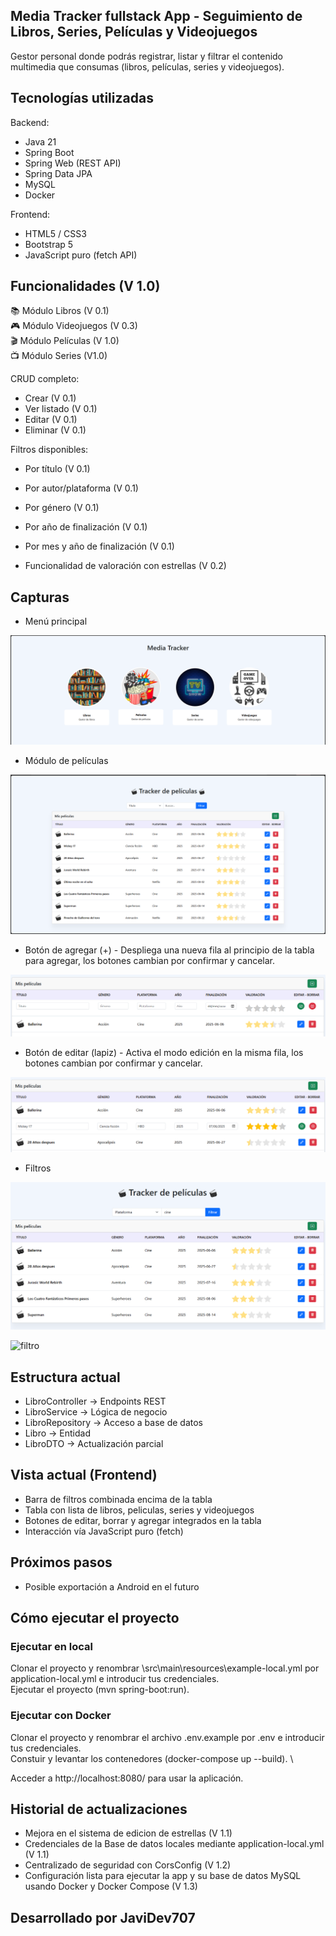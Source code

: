 ## Media Tracker fullstack App - Seguimiento de Libros, Series, Películas y Videojuegos 

Gestor personal donde podrás registrar, listar y filtrar el contenido multimedia que consumas (libros, películas, series y videojuegos).

## Tecnologías utilizadas

Backend:
- Java 21
- Spring Boot
- Spring Web (REST API)
- Spring Data JPA
- MySQL
- Docker

Frontend:
- HTML5 / CSS3
- Bootstrap 5
- JavaScript puro (fetch API)

## Funcionalidades (V 1.0)

📚 Módulo Libros (V 0.1) \
🎮 Módulo Videojuegos (V 0.3) \
🎬 Módulo Películas (V 1.0) \
📺 Módulo Series (V1.0)

CRUD completo:
- Crear  (V 0.1)
- Ver listado (V 0.1)
- Editar  (V 0.1)
- Eliminar  (V 0.1)

Filtros disponibles:
- Por título (V 0.1)
- Por autor/plataforma (V 0.1)
- Por género (V 0.1)
- Por año de finalización (V 0.1)
- Por mes y año de finalización (V 0.1)

- Funcionalidad de valoración con estrellas (V 0.2)

## Capturas

- Menú principal

![Menu principal](img/index.png)

- Módulo de películas 

![modulo peliculas](img/mPeliculas.png)

- Botón de agregar (+) - Despliega una nueva fila al principio de la tabla para agregar, los botones cambian por confirmar y cancelar.

![btn agregar](img/agregar.png)

- Botón de editar (lapiz) - Activa el modo edición en la misma fila, los botones cambian por confirmar y cancelar.

![btn editar](img/editar.png)

- Filtros

![filtro](img/filtroCine.png)

![filtro](img/filtroMesAño.png)

## Estructura actual

- LibroController → Endpoints REST
- LibroService → Lógica de negocio
- LibroRepository → Acceso a base de datos
- Libro → Entidad
- LibroDTO → Actualización parcial

## Vista actual (Frontend)

- Barra de filtros combinada encima de la tabla
- Tabla con lista de libros, peliculas, series y videojuegos
- Botones de editar, borrar y agregar integrados en la tabla
- Interacción vía JavaScript puro (fetch)

## Próximos pasos

- Posible exportación a Android en el futuro

## Cómo ejecutar el proyecto

### Ejecutar en local
Clonar el proyecto y renombrar \src\main\resources\example-local.yml por application-local.yml e introducir tus credenciales. \
Ejecutar el proyecto (mvn spring-boot:run).

### Ejecutar con Docker 
Clonar el proyecto y renombrar el archivo .env.example por .env e introducir tus credenciales. \
Constuir y levantar los contenedores (docker-compose up --build). \

Acceder a http://localhost:8080/ para usar la aplicación.

## Historial de actualizaciones

- Mejora en el sistema de edicion de estrellas (V 1.1)
- Credenciales de la Base de datos locales mediante application-local.yml (V 1.1)
- Centralizado de seguridad con CorsConfig (V 1.2)
- Configuración lista para ejecutar la app y su base de datos MySQL usando Docker y Docker Compose (V 1.3)

## Desarrollado por JaviDev707


